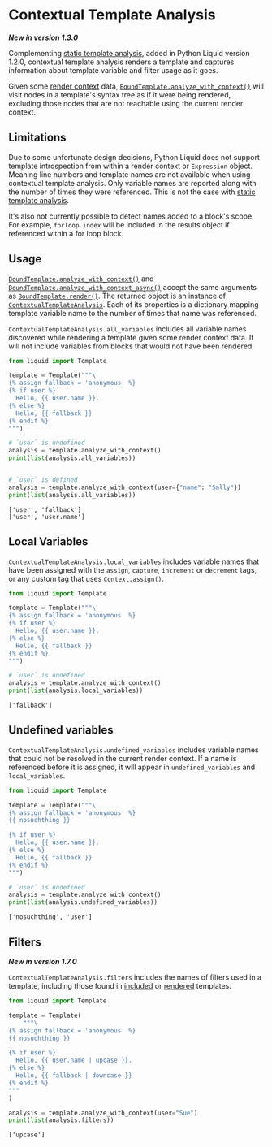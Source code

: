 # Contextual Template Analysis

**_New in version 1.3.0_**

Complementing [static template analysis](./static-template-analysis.md), added in Python Liquid version 1.2.0, contextual template analysis renders a template and captures information about template variable and filter usage as it goes.

Given some [render context](../introduction/render-context.md) data, [`BoundTemplate.analyze_with_context()`](../api/bound-template.md#analyze_with_context) will visit nodes in a template's syntax tree as if it were being rendered, excluding those nodes that are not reachable using the current render context.

## Limitations

Due to some unfortunate design decisions, Python Liquid does not support template introspection from within a render context or `Expression` object. Meaning line numbers and template names are not available when using contextual template analysis. Only variable names are reported along with the number of times they were referenced. This is not the case with [static template analysis](./static-template-analysis.md).

It's also not currently possible to detect names added to a block's scope. For example, `forloop.index` will be included in the results object if referenced within a for loop block.

## Usage

[`BoundTemplate.analyze_with_context()`](../api/bound-template.md#analyze_with_context) and [`BoundTemplate.analyze_with_context_async()`](../api/bound-template.md#analyze_with_context_async) accept the same arguments as [`BoundTemplate.render()`](../api/bound-template.md#render). The returned object is an instance of [`ContextualTemplateAnalysis`](../api/contextual-template-analysis.md). Each of its properties is a dictionary mapping template variable name to the number of times that name was referenced.

`ContextualTemplateAnalysis.all_variables` includes all variable names discovered while rendering a template given some render context data. It will not include variables from blocks that would not have been rendered.

```python
from liquid import Template

template = Template("""\
{% assign fallback = 'anonymous' %}
{% if user %}
  Hello, {{ user.name }}.
{% else %}
  Hello, {{ fallback }}
{% endif %}
""")

# `user` is undefined
analysis = template.analyze_with_context()
print(list(analysis.all_variables))


# `user` is defined
analysis = template.analyze_with_context(user={"name": "Sally"})
print(list(analysis.all_variables))
```

```plain title="output"
['user', 'fallback']
['user', 'user.name']
```

## Local Variables

`ContextualTemplateAnalysis.local_variables` includes variable names that have been assigned with the `assign`, `capture`, `increment` or `decrement` tags, or any custom tag that uses `Context.assign()`.

```python
from liquid import Template

template = Template("""\
{% assign fallback = 'anonymous' %}
{% if user %}
  Hello, {{ user.name }}.
{% else %}
  Hello, {{ fallback }}
{% endif %}
""")

# `user` is undefined
analysis = template.analyze_with_context()
print(list(analysis.local_variables))
```

```plain title="output"
['fallback']
```

## Undefined variables

`ContextualTemplateAnalysis.undefined_variables` includes variable names that could not be resolved in the current render context. If a name is referenced before it is assigned, it will appear in `undefined_variables` and `local_variables`.

```python
from liquid import Template

template = Template("""\
{% assign fallback = 'anonymous' %}
{{ nosuchthing }}

{% if user %}
  Hello, {{ user.name }}.
{% else %}
  Hello, {{ fallback }}
{% endif %}
""")

# `user` is undefined
analysis = template.analyze_with_context()
print(list(analysis.undefined_variables))
```

```plain title="output"
['nosuchthing', 'user']
```

## Filters

**_New in version 1.7.0_**

`ContextualTemplateAnalysis.filters` includes the names of filters used in a template, including those found in [included](../language/tags.md#include) or [rendered](../language/tags.md#render) templates.

```python
from liquid import Template

template = Template(
    """\
{% assign fallback = 'anonymous' %}
{{ nosuchthing }}

{% if user %}
  Hello, {{ user.name | upcase }}.
{% else %}
  Hello, {{ fallback | downcase }}
{% endif %}
"""
)

analysis = template.analyze_with_context(user="Sue")
print(list(analysis.filters))
```

```plain title="output"
['upcase']
```
